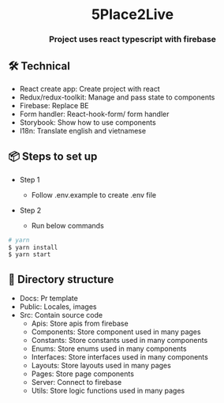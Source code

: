 <h1 align="center">5Place2Live</h1>
<h3 align="center">Project uses react typescript with firebase</h3>

## 🛠️ Technical

- React create app: Create project with react
- Redux/redux-toolkit: Manage and pass state to components
- Firebase: Replace BE
- Form handler: React-hook-form/ form handler
- Storybook: Show how to use components
- I18n: Translate english and vietnamese

## 📦 Steps to set up

- Step 1

  - Follow .env.example to create .env file

- Step 2

  - Run below commands

```bash
# yarn
$ yarn install
$ yarn start
```

## 📁 Directory structure

- Docs: Pr template
- Public: Locales, images
- Src: Contain source code
  - Apis: Store apis from firebase
  - Components: Store component used in many pages
  - Constants: Store constants used in many components
  - Enums: Store enums used in many components
  - Interfaces: Store interfaces used in many components
  - Layouts: Store layouts used in many pages
  - Pages: Store page components
  - Server: Connect to firebase
  - Utils: Store logic functions used in many pages
